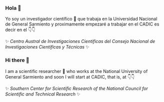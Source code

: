 ### Hola 👋

Yo soy un investigador científico 🔭 que trabaja en la Universidad Nacional de General Sarmiento y proximamente empezaré a trabajar en el CADIC es decir en el :point_down::point_down:

✨ _Centro Austral de Investigaciones Científicas del Consejo Nacional de Investigaciones Científicas y Técnicas_ ✨


### Hi there 👋

I am a scientific researcher 🔭 who works at the National University of General Sarmiento and soon I will start at CADIC, that is, at :point_down::point_down:


✨ _Southern Center for Scientific Research of the National Council for Scientific and Technical Research_ ✨

<!--
**lsaravia/lsaravia** is a ✨ _special_ ✨ repository because its `README.md` (this file) appears on your Git
Hub profile.

Here are some ideas to get you started:

-  I’m currently working on ...
- 🌱 I’m currently learning ...
- 👯 I’m looking to collaborate on ...
- 🤔 I’m looking for help with ...
- 💬 Ask me about ...
- 📫 How to reach me: ...
- 😄 Pronouns: ...
- ⚡ Fun fact: ...
-->
